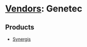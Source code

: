 # [Vendors](README.md): Genetec

## Products

- [Synergis](../products/d44f6049-5d4e-44c3-a1df-528356f99a8a.md)
